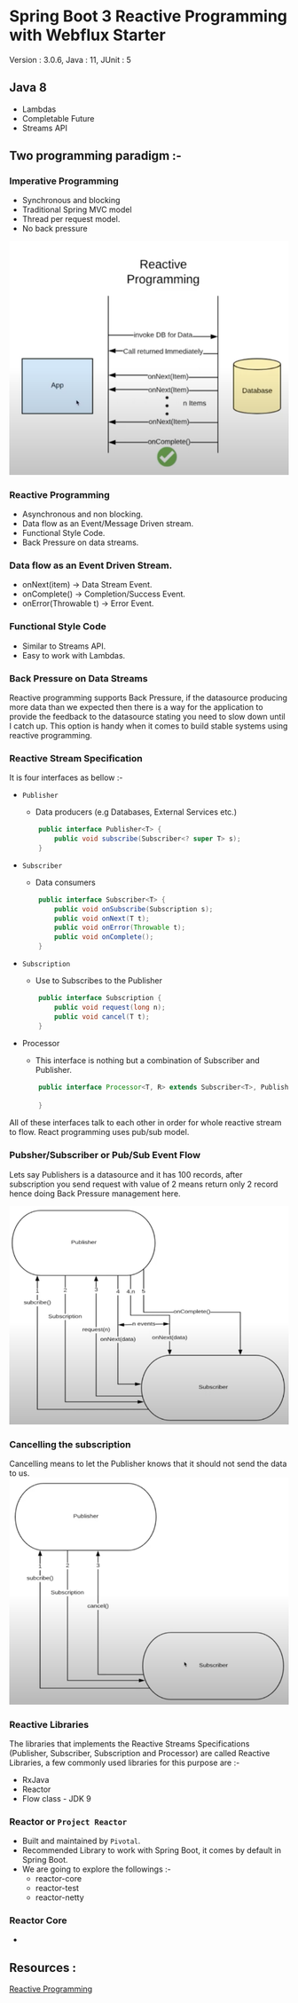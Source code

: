 # Spring Boot 3 Reactive Programming with Webflux Starter
Version : 3.0.6, Java : 11, JUnit : 5  

## Java 8
- Lambdas
- Completable Future
- Streams API

## Two programming paradigm :-

### Imperative Programming
- Synchronous and blocking
- Traditional Spring MVC model
- Thread per request model.
- No back pressure

![Reactive Programming](/img/reactive-pro1.png)
### Reactive Programming 
- Asynchronous and non blocking.
- Data flow as an Event/Message Driven stream.
- Functional Style Code.
- Back Pressure on data streams.


### Data flow as an Event Driven Stream.
- onNext(item) -> Data Stream Event.
- onComplete() -> Completion/Success Event.
- onError(Throwable t) -> Error Event.

### Functional Style Code
- Similar to Streams API.
- Easy to work with Lambdas.

### Back Pressure on Data Streams
Reactive programming supports Back Pressure, if the datasource producing  more data than we expected then there is a way for the application to provide the feedback to the datasource stating you need to slow down until I catch up. This option is handy when it comes to build stable systems using reactive programming.

### Reactive Stream Specification
It is four interfaces as bellow :-
- `Publisher`
    - Data producers (e.g Databases, External Services etc.)
    ```java
        public interface Publisher<T> {
            public void subscribe(Subscriber<? super T> s);
        }
    ```
- `Subscriber`
    - Data consumers 
    ```java
        public interface Subscriber<T> {
            public void onSubscribe(Subscription s);
            public void onNext(T t);
            public void onError(Throwable t);
            public void onComplete();
        }
    ```

- `Subscription`
    - Use to Subscribes to the Publisher
    ```java
        public interface Subscription {
            public void request(long n);
            public void cancel(T t);
        }
    ```
- Processor
    - This interface is nothing but a combination of Subscriber and Publisher.
    ```java
        public interface Processor<T, R> extends Subscriber<T>, Publisher<R> {

        }
    ```


All of these interfaces talk to each other in order for whole reactive stream to flow. 
React programming uses pub/sub model.

### Pubsher/Subscriber or Pub/Sub Event Flow
Lets say Publishers is a datasource and it has 100 records, after subscription you send request with value of 2 means return only 2 record hence doing Back Pressure management here.

![Pub/Sub Event Flow](/img/img2.png)
### Cancelling the subscription
Cancelling means to let the Publisher knows that it should not send the data to us.
![Pub/Sub Event Cancelling](/img/img3.png)


### Reactive Libraries
The libraries that implements the Reactive Streams Specifications (Publisher, Subscriber, Subscription and Processor) are called Reactive Libraries, a few commonly used libraries for this purpose are :-
- RxJava
- Reactor
- Flow class - JDK 9

### Reactor or `Project Reactor`
- Built and maintained by `Pivotal`.
- Recommended Library to work with Spring Boot, it comes by default in Spring Boot.
- We are going to explore the followings :-
    - reactor-core
    - reactor-test
    - reactor-netty
### Reactor Core
- 
## Resources : 

[Reactive Programming](https://youtu.be/IGekSCoJav0)
